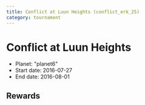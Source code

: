 ```yaml
---
title: Conflict at Luun Heights (conflict_erk_25)
category: tournament
---
```

# Conflict at Luun Heights

  * Planet: "planet6"
  * Start date: 2016-07-27
  * End date: 2016-08-01

## Rewards

